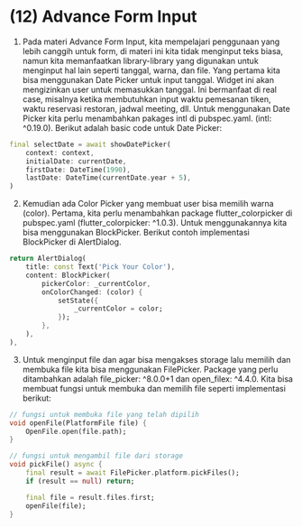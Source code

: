 # (12) Advance Form Input

1. Pada materi Advance Form Input, kita mempelajari penggunaan yang lebih canggih untuk form, di materi ini kita tidak menginput teks biasa, namun kita memanfaatkan library-library yang digunakan untuk menginput hal lain seperti tanggal, warna, dan file. Yang pertama kita bisa menggunakan Date Picker untuk input tanggal. Widget ini akan mengizinkan user untuk memasukkan tanggal. Ini bermanfaat di real case, misalnya ketika membutuhkan input waktu pemesanan tiken, waktu reservasi restoran, jadwal meeting, dll. Untuk menggunakan Date Picker kita perlu menambahkan pakages intl di pubspec.yaml. (intl: ^0.19.0). Berikut adalah basic code untuk Date Picker:
```dart
final selectDate = await showDatePicker(
    context: context,
    initialDate: currentDate,
    firstDate: DateTime(1990),
    lastDate: DateTime(currentDate.year + 5),
)
```

2. Kemudian ada Color Picker yang membuat user bisa memilih warna (color). Pertama, kita perlu menambahkan package flutter_colorpicker di pubspec.yaml (flutter_colorpicker: ^1.0.3). Untuk menggunakannya kita bisa menggunakan BlockPicker. Berikut contoh implementasi BlockPicker di AlertDialog.
```dart
return AlertDialog(
    title: const Text('Pick Your Color'),
    content: BlockPicker(
        pickerColor: _currentColor,
        onColorChanged: (color) {
            setState({
                _currentColor = color;
            });
        },
    ),
),
```

3. Untuk menginput file dan agar bisa mengakses storage lalu memilih dan membuka file kita bisa menggunakan FilePicker. Package yang perlu ditambahkan adalah file_picker: ^8.0.0+1 dan open_filex: ^4.4.0. Kita bisa membuat fungsi untuk membuka dan memilih file seperti implementasi berikut:
```dart
// fungsi untuk membuka file yang telah dipilih
void openFile(PlatformFile file) {
    OpenFile.open(file.path);
}

// fungsi untuk mengambil file dari storage
void pickFile() async {
    final result = await FilePicker.platform.pickFiles();
    if (result == null) return;

    final file = result.files.first;
    openFile(file);
}
```